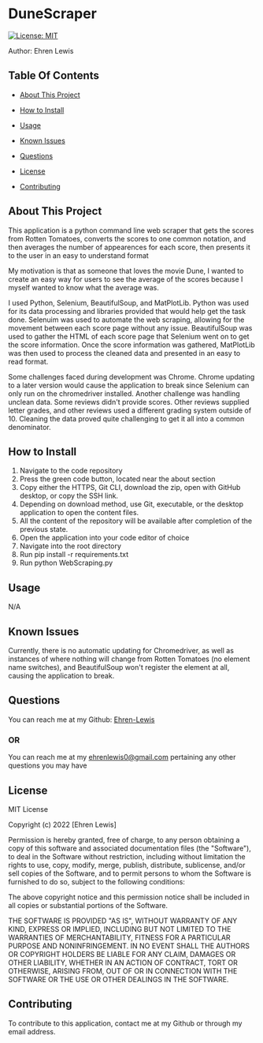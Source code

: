 
# DuneScraper
[![License: MIT](https://img.shields.io/badge/License-MIT-yellow.svg)](https://opensource.org/licenses/MIT)

Author: Ehren Lewis

## Table Of Contents


* [About This Project](#about-this-project)
* [How to Install](#how-to-install)
* [Usage](#usage)
* [Known Issues](#known-issues)


* [Questions](#questions)
* [License](#license)
* [Contributing](#contributing)


## About This Project

This application is a python command line web scraper that gets the scores from Rotten Tomatoes, converts the scores to one common notation, and then averages the number of appearences for each score, then presents it to the user in an easy to understand format

My motivation is that as someone that loves the movie Dune, I wanted to create an easy way for users to see the average of the scores because I myself wanted to know what the average was.

I used Python, Selenium, BeautifulSoup, and MatPlotLib. Python was used for its data processing and libraries provided that would help get the task done. Selenuim was used to automate the web scraping, allowing for the movement between each score page without any issue. BeautifulSoup was used to gather the HTML of each score page that Selenium went on to get the score information. Once the score information was gathered, MatPlotLib was then used to process the cleaned data and presented in an easy to read format.

Some challenges faced during development was Chrome. Chrome updating to a later version would cause the application to break since Selenium can only run on the chromedriver installed. Another challenge was handling unclean data. Some reviews didn't provide scores. Other reviews supplied letter grades, and other reviews used a different grading system outside of 10. Cleaning the data proved quite challenging to get it all into a common denominator.


## How to Install

1. Navigate to the code repository
2. Press the green code button, located near the about section
3. Copy either the HTTPS, Git CLI, download the zip, open with GitHub desktop, or copy the SSH link.
4. Depending on download method, use Git, executable, or the desktop application to open the content files.
5. All the content of the repository will be available after completion of the previous state.
6. Open the application into your code editor of choice
7. Navigate into the root directory
8. Run pip install -r requirements.txt
9. Run python WebScraping.py
    

## Usage

N/A



## Known Issues

Currently, there is no automatic updating for Chromedriver, as well as instances of where nothing will change from Rotten Tomatoes (no element name switches), and BeautifulSoup won't register the element at all, causing the application to break.









## Questions

You can reach me at my Github: [Ehren-Lewis](https://github.com/Ehren-Lewis)

### OR

You can reach me at my [ehrenlewis0@gmail.com](mailto:ehrenlewis0@gmail.com) pertaining any other questions you may have

## License


MIT License

Copyright (c) 2022 [Ehren Lewis]

Permission is hereby granted, free of charge, to any person obtaining a copy
of this software and associated documentation files (the "Software"), to deal
in the Software without restriction, including without limitation the rights
to use, copy, modify, merge, publish, distribute, sublicense, and/or sell
copies of the Software, and to permit persons to whom the Software is
furnished to do so, subject to the following conditions:

The above copyright notice and this permission notice shall be included in all
copies or substantial portions of the Software.

THE SOFTWARE IS PROVIDED "AS IS", WITHOUT WARRANTY OF ANY KIND, EXPRESS OR
IMPLIED, INCLUDING BUT NOT LIMITED TO THE WARRANTIES OF MERCHANTABILITY,
FITNESS FOR A PARTICULAR PURPOSE AND NONINFRINGEMENT. IN NO EVENT SHALL THE
AUTHORS OR COPYRIGHT HOLDERS BE LIABLE FOR ANY CLAIM, DAMAGES OR OTHER
LIABILITY, WHETHER IN AN ACTION OF CONTRACT, TORT OR OTHERWISE, ARISING FROM,
OUT OF OR IN CONNECTION WITH THE SOFTWARE OR THE USE OR OTHER DEALINGS IN THE
SOFTWARE.


## Contributing

To contribute to this application, contact me at my Github or through my email address.
